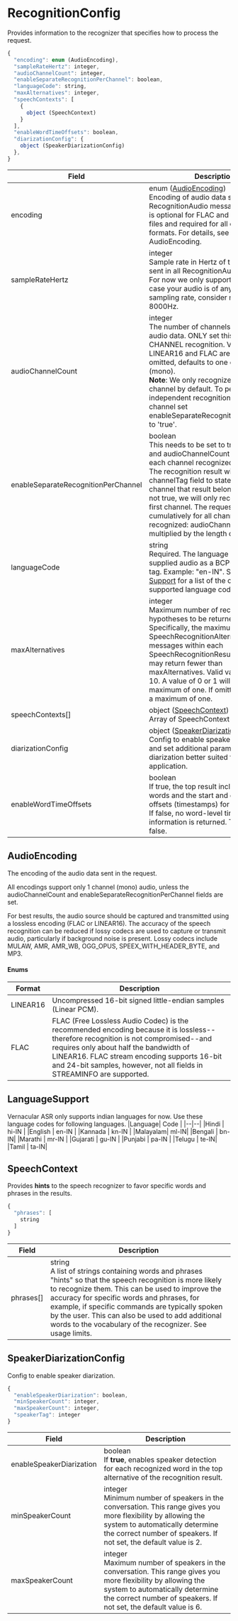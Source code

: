 # RecognitionConfig
Provides information to the recognizer that specifies how to process the request.

```js
{
  "encoding": enum (AudioEncoding),
  "sampleRateHertz": integer,
  "audioChannelCount": integer,
  "enableSeparateRecognitionPerChannel": boolean,
  "languageCode": string,
  "maxAlternatives": integer,
  "speechContexts": [
    {
      object (SpeechContext)
    }
  ],
  "enableWordTimeOffsets": boolean,
  "diarizationConfig": {
    object (SpeakerDiarizationConfig)
  },
}
```

| Field  | Description  |
|---|---|
|  encoding |  enum ([AudioEncoding](#audioencoding)) <br> Encoding of audio data sent in all RecognitionAudio messages. This field is optional for FLAC and WAV audio files and required for all other audio formats. For details, see AudioEncoding.|
| sampleRateHertz  |  integer <br> Sample rate in Hertz of the audio data sent in all RecognitionAudio messages. For now we only support 8000Hz. In case your audio is of any other sampling rate, consider resampling to 8000Hz. |
| audioChannelCount  | integer <br> The number of channels in the input audio data. ONLY set this for MULTI-CHANNEL recognition. Valid values for LINEAR16 and FLAC are 1-8. If 0 or omitted, defaults to one channel (mono). <br> **Note**: We only recognize the first channel by default. To perform independent recognition on each channel set enableSeparateRecognitionPerChannel to 'true'.  |
| enableSeparateRecognitionPerChannel  |  boolean <br> This needs to be set to true explicitly and audioChannelCount > 1 to get each channel recognized separately. The recognition result will contain a channelTag field to state which channel that result belongs to. If this is not true, we will only recognize the first channel. The request is billed cumulatively for all channels recognized: audioChannelCount multiplied by the length of the audio. |
| languageCode  | string <br> Required. The language of the supplied audio as a BCP-47 language tag. Example: "en-IN". See [Language Support](#languagesupport) for a list of the currently supported language codes. |
| maxAlternatives  | integer <br> Maximum number of recognition hypotheses to be returned. Specifically, the maximum number of SpeechRecognitionAlternative messages within each SpeechRecognitionResult. The server may return fewer than maxAlternatives. Valid values are 0-10. A value of 0 or 1 will return a maximum of one. If omitted, will return a maximum of one. |
|speechContexts[] | object ([SpeechContext](#speechcontext)) <br> Array of SpeechContext|
| diarizationConfig	| object ([SpeakerDiarizationConfig](#speakerdiarizationconfig)) <br> Config to enable speaker diarization and set additional parameters to make diarization better suited for your application. |
| enableWordTimeOffsets  | boolean <br> If true, the top result includes a list of words and the start and end time offsets (timestamps) for those words. If false, no word-level time offset information is returned. The default is false. |


## AudioEncoding
The encoding of the audio data sent in the request.

All encodings support only 1 channel (mono) audio, unless the audioChannelCount and enableSeparateRecognitionPerChannel fields are set.

For best results, the audio source should be captured and transmitted using a lossless encoding (FLAC or LINEAR16). The accuracy of the speech recognition can be reduced if lossy codecs are used to capture or transmit audio, particularly if background noise is present. Lossy codecs include MULAW, AMR, AMR_WB, OGG_OPUS, SPEEX_WITH_HEADER_BYTE, and MP3.


#### Enums
| Format | Description  |
|--|--|
|LINEAR16|	Uncompressed 16-bit signed little-endian samples (Linear PCM).|
|FLAC |	FLAC (Free Lossless Audio Codec) is the recommended encoding because it is lossless--therefore recognition is not compromised--and requires only about half the bandwidth of LINEAR16. FLAC stream encoding supports 16-bit and 24-bit samples, however, not all fields in STREAMINFO are supported.|


## LanguageSupport
Vernacular ASR only supports indian languages for now. Use these language codes for following languages.
|Language| Code |
|--|--|
|Hindi | hi-IN |
|English | en-IN |
|Kannada | kn-IN |
|Malayalam| ml-IN|
|Bengali | bn-IN|
|Marathi | mr-IN |
|Gujarati | gu-IN |
|Punjabi | pa-IN |
|Telugu | te-IN|
|Tamil | ta-IN|


## SpeechContext
Provides **hints** to the speech recognizer to favor specific words and phrases in the results.

```js
{
  "phrases": [
    string
  ]
}
```

| Field | Description |
|--|--|
| phrases[] | string <br> A list of strings containing words and phrases "hints" so that the speech recognition is more likely to recognize them. This can be used to improve the accuracy for specific words and phrases, for example, if specific commands are typically spoken by the user. This can also be used to add additional words to the vocabulary of the recognizer. See usage limits. |


## SpeakerDiarizationConfig
Config to enable speaker diarization.

```js
{
  "enableSpeakerDiarization": boolean,
  "minSpeakerCount": integer,
  "maxSpeakerCount": integer,
  "speakerTag": integer
}
```

| Field | Description |
|--|--|
| enableSpeakerDiarization  | boolean <br> If **true**, enables speaker detection for each recognized word in the top alternative of the recognition result. |
| minSpeakerCount | integer <br> Minimum number of speakers in the conversation. This range gives you more flexibility by allowing the system to automatically determine the correct number of speakers. If not set, the default value is 2. |
| maxSpeakerCount | integer <br> Maximum number of speakers in the conversation. This range gives you more flexibility by allowing the system to automatically determine the correct number of speakers. If not set, the default value is 6. |
